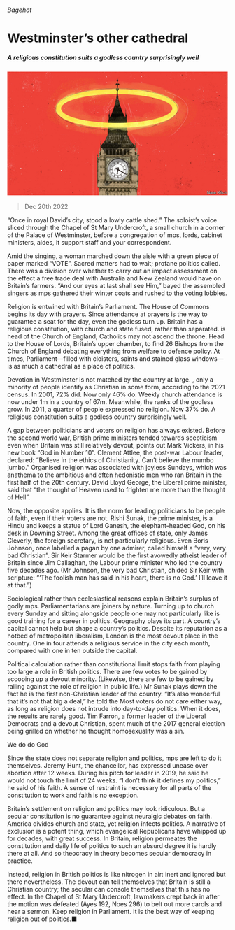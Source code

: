###### Bagehot

# Westminster’s other cathedral 

##### A religious constitution suits a godless country surprisingly well 

![image](images/20221224_BRD000.jpg) 

> Dec 20th 2022 

“Once in royal David’s city, stood a lowly cattle shed.” The soloist’s voice sliced through the Chapel of St Mary Undercroft, a small church in a corner of the Palace of Westminster, before a congregation of mps, lords, cabinet ministers, aides, it support staff and your correspondent.

Amid the singing, a woman marched down the aisle with a green piece of paper marked “VOTE”. Sacred matters had to wait; profane politics called. There was a division over whether to carry out an impact assessment on the effect a free trade deal with Australia and New Zealand would have on Britain’s farmers. “And our eyes at last shall see Him,” bayed the assembled singers as mps gathered their winter coats and rushed to the voting lobbies. 

Religion is entwined with Britain’s Parliament. The House of Commons begins its day with prayers. Since attendance at prayers is the way to guarantee a seat for the day, even the godless turn up. Britain has a religious constitution, with church and state fused, rather than separated.  is head of the Church of England; Catholics may not ascend the throne. Head to the House of Lords, Britain’s upper chamber, to find 26 Bishops from the Church of England debating everything from welfare to defence policy. At times, Parliament—filled with cloisters, saints and stained glass windows—is as much a cathedral as a place of politics. 

Devotion in Westminster is not matched by the country at large. , only a minority of people identify as Christian in some form, according to the 2021 census. In 2001, 72% did. Now only 46% do. Weekly church attendance is now under 1m in a country of 67m. Meanwhile, the ranks of the godless grow. In 2011, a quarter of people expressed no religion. Now 37% do. A religious constitution suits a godless country surprisingly well. 

A gap between politicians and voters on religion has always existed. Before the second world war, British prime ministers tended towards scepticism even when Britain was still relatively devout, points out Mark Vickers, in his new book “God in Number 10”. Clement Attlee, the post-war Labour leader, declared: “Believe in the ethics of Christianity. Can’t believe the mumbo jumbo.” Organised religion was associated with joyless Sundays, which was anathema to the ambitious and often hedonistic men who ran Britain in the first half of the 20th century. David Lloyd George, the Liberal prime minister, said that “the thought of Heaven used to frighten me more than the thought of Hell”. 

Now, the opposite applies. It is the norm for leading politicians to be people of faith, even if their voters are not. Rishi Sunak, the prime minister, is a Hindu and keeps a statue of Lord Ganesh, the elephant-headed God, on his desk in Downing Street. Among the great offices of state, only James Cleverly, the foreign secretary, is not particularly religious. Even Boris Johnson, once labelled a pagan by one admirer, called himself a “very, very bad Christian”. Sir Keir Starmer would be the first avowedly atheist leader of Britain since Jim Callaghan, the Labour prime minister who led the country five decades ago. (Mr Johnson, the very bad Christian, chided Sir Keir with scripture: “‘The foolish man has said in his heart, there is no God.’ I’ll leave it at that.”)

Sociological rather than ecclesiastical reasons explain Britain’s surplus of godly mps. Parliamentarians are joiners by nature. Turning up to church every Sunday and sitting alongside people one may not particularly like is good training for a career in politics. Geography plays its part. A country’s capital cannot help but shape a country’s politics. Despite its reputation as a hotbed of metropolitan liberalism, London is the most devout place in the country. One in four attends a religious service in the city each month, compared with one in ten outside the capital. 

Political calculation rather than constitutional limit stops faith from playing too large a role in British politics. There are few votes to be gained by scooping up a devout minority. (Likewise, there are few to be gained by railing against the role of religion in public life.) Mr Sunak plays down the fact he is the first non-Christian leader of the country. “It’s also wonderful that it’s not that big a deal,” he told the  Most voters do not care either way, as long as religion does not intrude into day-to-day politics. When it does, the results are rarely good. Tim Farron, a former leader of the Liberal Democrats and a devout Christian, spent much of the 2017 general election being grilled on whether he thought homosexuality was a sin. 

We do do God 

Since the state does not separate religion and politics, mps are left to do it themselves. Jeremy Hunt, the chancellor, has expressed unease over abortion after 12 weeks. During his pitch for leader in 2019, he said he would not touch the limit of 24 weeks. “I don’t think it defines my politics,” he said of his faith. A sense of restraint is necessary for all parts of the constitution to work and faith is no exception.

Britain’s settlement on religion and politics may look ridiculous. But a secular constitution is no guarantee against neuralgic debates on faith. America divides church and state, yet religion infects politics. A narrative of exclusion is a potent thing, which evangelical Republicans have whipped up for decades, with great success. In Britain, religion permeates the constitution and daily life of politics to such an absurd degree it is hardly there at all. And so theocracy in theory becomes secular democracy in practice. 

Instead, religion in British politics is like nitrogen in air: inert and ignored but there nevertheless. The devout can tell themselves that Britain is still a Christian country; the secular can console themselves that this has no effect. In the Chapel of St Mary Undercroft, lawmakers crept back in after the motion was defeated (Ayes 192, Noes 296) to belt out more carols and hear a sermon. Keep religion in Parliament. It is the best way of keeping religion out of politics.■






